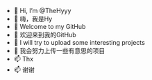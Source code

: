 - 👋 Hi, I’m @TheHyyy
- 👋 嗨，我是Hy
- 👀 Welcome to my GitHub
- 👀 欢迎来到我的GitHub
- 🌱 I will try to upload some interesting projects
- 🌱 我会努力上传一些有意思的项目
- 📫 Thx
- 📫 谢谢

<!---
TheHyyy/TheHyyy is a ✨ special ✨ repository because its `README.md` (this file) appears on your GitHub profile.
You can click the Preview link to take a look at your changes.
--->
